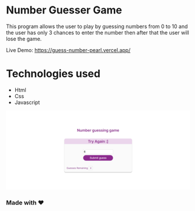 # Number Guesser Game
This program allows the user to play by guessing numbers from 0 to 10  and the user has only 3 chances to enter the number then after that the user will lose the game.

Live Demo: https://guess-number-pearl.vercel.app/

# Technologies used
- Html
- Css
- Javascript

![guess-number](imageDes.png)

### Made with :heart: 
